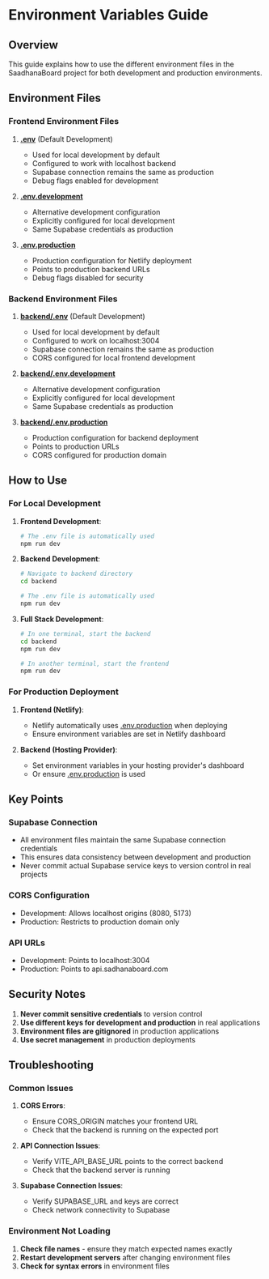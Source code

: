 # Environment Variables Guide

## Overview
This guide explains how to use the different environment files in the SaadhanaBoard project for both development and production environments.

## Environment Files

### Frontend Environment Files

1. **[.env](file:///D:/sadhanaboard/.env)** (Default Development)
   - Used for local development by default
   - Configured to work with localhost backend
   - Supabase connection remains the same as production
   - Debug flags enabled for development

2. **[.env.development](file:///D:/sadhanaboard/.env.development)**
   - Alternative development configuration
   - Explicitly configured for local development
   - Same Supabase credentials as production

3. **[.env.production](file:///D:/sadhanaboard/.env.production)**
   - Production configuration for Netlify deployment
   - Points to production backend URLs
   - Debug flags disabled for security

### Backend Environment Files

1. **[backend/.env](file:///D:/sadhanaboard/backend/.env)** (Default Development)
   - Used for local development by default
   - Configured to work on localhost:3004
   - Supabase connection remains the same as production
   - CORS configured for local frontend development

2. **[backend/.env.development](file:///D:/sadhanaboard/backend/.env.development)**
   - Alternative development configuration
   - Explicitly configured for local development
   - Same Supabase credentials as production

3. **[backend/.env.production](file:///D:/sadhanaboard/backend/.env.production)**
   - Production configuration for backend deployment
   - Points to production URLs
   - CORS configured for production domain

## How to Use

### For Local Development

1. **Frontend Development**:
   ```bash
   # The .env file is automatically used
   npm run dev
   ```

2. **Backend Development**:
   ```bash
   # Navigate to backend directory
   cd backend
   
   # The .env file is automatically used
   npm run dev
   ```

3. **Full Stack Development**:
   ```bash
   # In one terminal, start the backend
   cd backend
   npm run dev
   
   # In another terminal, start the frontend
   npm run dev
   ```

### For Production Deployment

1. **Frontend (Netlify)**:
   - Netlify automatically uses [.env.production](file:///D:/sadhanaboard/.env.production) when deploying
   - Ensure environment variables are set in Netlify dashboard

2. **Backend (Hosting Provider)**:
   - Set environment variables in your hosting provider's dashboard
   - Or ensure [.env.production](file:///D:/sadhanaboard/backend/.env.production) is used

## Key Points

### Supabase Connection
- All environment files maintain the same Supabase connection credentials
- This ensures data consistency between development and production
- Never commit actual Supabase service keys to version control in real projects

### CORS Configuration
- Development: Allows localhost origins (8080, 5173)
- Production: Restricts to production domain only

### API URLs
- Development: Points to localhost:3004
- Production: Points to api.sadhanaboard.com

## Security Notes

1. **Never commit sensitive credentials** to version control
2. **Use different keys for development and production** in real applications
3. **Environment files are gitignored** in production applications
4. **Use secret management** in production deployments

## Troubleshooting

### Common Issues

1. **CORS Errors**:
   - Ensure CORS_ORIGIN matches your frontend URL
   - Check that the backend is running on the expected port

2. **API Connection Issues**:
   - Verify VITE_API_BASE_URL points to the correct backend
   - Check that the backend server is running

3. **Supabase Connection Issues**:
   - Verify SUPABASE_URL and keys are correct
   - Check network connectivity to Supabase

### Environment Not Loading

1. **Check file names** - ensure they match expected names exactly
2. **Restart development servers** after changing environment files
3. **Check for syntax errors** in environment files